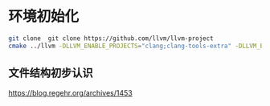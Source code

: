 # 环境初始化

```sh
git clone  git clone https://github.com/llvm/llvm-project
cmake ../llvm -DLLVM_ENABLE_PROJECTS="clang;clang-tools-extra" -DLLVM_BUILD_EXAMPLES=on -DCMAKE_BUILD_TYPE=Release
```

## 文件结构初步认识
https://blog.regehr.org/archives/1453
